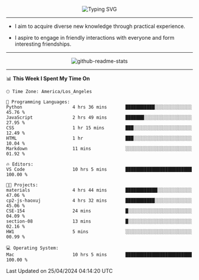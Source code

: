 <p align="center">
  <img src="https://readme-typing-svg.demolab.com?font=Fira+Code&weight=500&size=32&duration=2500&pause=1600&center=true&vCenter=true&random=false&width=1024&height=64&lines=Hi+there+%F0%9F%91%8B;I'm+delighted+you+could+make+it+here+%F0%9F%8E%89;I'm+Harry%2C+a+college+student+still+finding+my+way" alt="Typing SVG" />
</p>


---


- I aim to acquire diverse new knowledge through practical experience.

- I aspire to engage in friendly interactions with everyone and form interesting friendships.


---


<p align="center">
  <img src="https://github-readme-stats.vercel.app/api?username=Harry-Jing&show_icons=true" alt="github-readme-stats"/>
</p>


---

<!--START_SECTION:waka-->
📊 **This Week I Spent My Time On** 

```text
🕑︎ Time Zone: America/Los_Angeles

💬 Programming Languages: 
Python                   4 hrs 36 mins       ███████████░░░░░░░░░░░░░░   45.76 % 
JavaScript               2 hrs 49 mins       ███████░░░░░░░░░░░░░░░░░░   27.95 % 
CSS                      1 hr 15 mins        ███░░░░░░░░░░░░░░░░░░░░░░   12.49 % 
HTML                     1 hr                ███░░░░░░░░░░░░░░░░░░░░░░   10.04 % 
Markdown                 11 mins             ░░░░░░░░░░░░░░░░░░░░░░░░░   01.92 % 

🔥 Editors: 
VS Code                  10 hrs 5 mins       █████████████████████████   100.00 % 

🐱‍💻 Projects: 
materials                4 hrs 44 mins       ████████████░░░░░░░░░░░░░   47.06 % 
cp2-js-haoxuj            4 hrs 32 mins       ███████████░░░░░░░░░░░░░░   45.06 % 
CSE-154                  24 mins             █░░░░░░░░░░░░░░░░░░░░░░░░   04.09 % 
section-08               13 mins             █░░░░░░░░░░░░░░░░░░░░░░░░   02.16 % 
HW1                      5 mins              ░░░░░░░░░░░░░░░░░░░░░░░░░   00.99 % 

💻 Operating System: 
Mac                      10 hrs 5 mins       █████████████████████████   100.00 % 
```


 Last Updated on 25/04/2024 04:14:20 UTC
<!--END_SECTION:waka-->
